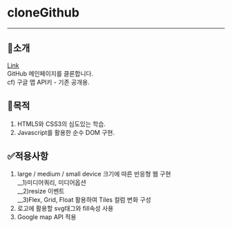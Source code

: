 # cloneGithub
---   
## 🎤소개   
[Link](https://bit.ly/3m6FXiw)   
GitHub 메인페이지를 클론합니다.   
cf) 구글 맵 API키 - 기존 공개용.   

## 🥅목적
1. HTML5와 CSS3의 심도있는 학습.
2. Javascript를 활용한 순수 DOM 구현.

## ✅적용사항
1. large / medium / small device 크기에 따른 반응형 웹 구현   
__1)미디어쿼리, 미디어옵션   
__2)resize 이벤트   
__3)Flex, Grid, Float 활용하여 Tiles 컬럼 변화 구성   
2. 로고에 활용할 svg태그와 fill속성 사용   
3. Google map API 적용   
